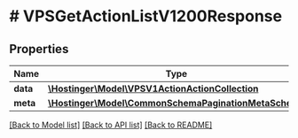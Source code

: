 # # VPSGetActionListV1200Response

## Properties

Name | Type | Description | Notes
------------ | ------------- | ------------- | -------------
**data** | [**\Hostinger\Model\VPSV1ActionActionCollection**](VPSV1ActionActionCollection.md) |  |
**meta** | [**\Hostinger\Model\CommonSchemaPaginationMetaSchema**](CommonSchemaPaginationMetaSchema.md) |  |

[[Back to Model list]](../../README.md#models) [[Back to API list]](../../README.md#endpoints) [[Back to README]](../../README.md)

